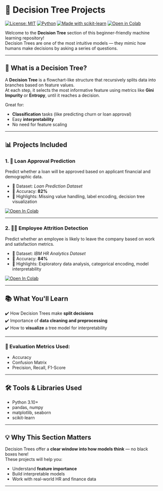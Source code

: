 # 📁 Decision Tree Projects

[![License: MIT](https://img.shields.io/badge/License-MIT-green.svg)](LICENSE)
[![Python](https://img.shields.io/badge/Python-3.10-blue.svg)]()
[![Made with scikit-learn](https://img.shields.io/badge/Made%20with-Scikit--Learn-F7931E.svg)](https://scikit-learn.org/)
[![Open in Colab](https://colab.research.google.com/assets/colab-badge.svg)](https://colab.research.google.com/github/HussamUmer/Machine-Learning)

Welcome to the **Decision Tree** section of this beginner-friendly machine learning repository!  
Decision Trees are one of the most intuitive models — they mimic how humans make decisions by asking a series of questions.

---

## 📌 What is a Decision Tree?

A **Decision Tree** is a flowchart-like structure that recursively splits data into branches based on feature values.  
At each step, it selects the most informative feature using metrics like **Gini Impurity** or **Entropy**, until it reaches a decision.

Great for:
- **Classification** tasks (like predicting churn or loan approval)
- Easy **interpretability**
- No need for feature scaling

---

## 📊 Projects Included

### 1. 🏦 Loan Approval Prediction  
Predict whether a loan will be approved based on applicant financial and demographic data.

- 📄 Dataset: *Loan Prediction Dataset*  
- 🧠 Accuracy: **82%**  
- 🧪 Highlights: Missing value handling, label encoding, decision tree visualization

[![Open In Colab](https://colab.research.google.com/assets/colab-badge.svg)](https://colab.research.google.com/github/HussamUmer/Machine-Learning/blob/main/Decision%20trees/Loan%20Prediction/Loan_Prediction_Using_Decision_Trees.ipynb)

---

### 2. 👨‍💼 Employee Attrition Detection  
Predict whether an employee is likely to leave the company based on work and satisfaction metrics.

- 📄 Dataset: *IBM HR Analytics Dataset*  
- 🧠 Accuracy: **84%**  
- 🧪 Highlights: Exploratory data analysis, categorical encoding, model interpretability

[![Open In Colab](https://colab.research.google.com/assets/colab-badge.svg)](https://colab.research.google.com/github/HussamUmer/Machine-Learning/blob/main/Decision%20trees/Employee%20Attrition%20Prediction/Employee_Attrition_Prediction.ipynb)

---

## 📚 What You'll Learn

✔️ How Decision Trees make **split decisions**  
✔️ Importance of **data cleaning and preprocessing**  
✔️ How to **visualize** a tree model for interpretability

---

### 📏 Evaluation Metrics Used:
- Accuracy
- Confusion Matrix
- Precision, Recall, F1-Score

---

## 🛠 Tools & Libraries Used

- Python 3.10+
- pandas, numpy
- matplotlib, seaborn
- scikit-learn

---

## 💡 Why This Section Matters

Decision Trees offer a **clear window into how models think** — no black boxes here!  
These projects will help you:
- Understand **feature importance**
- Build interpretable models
- Work with real-world HR and finance data

---

